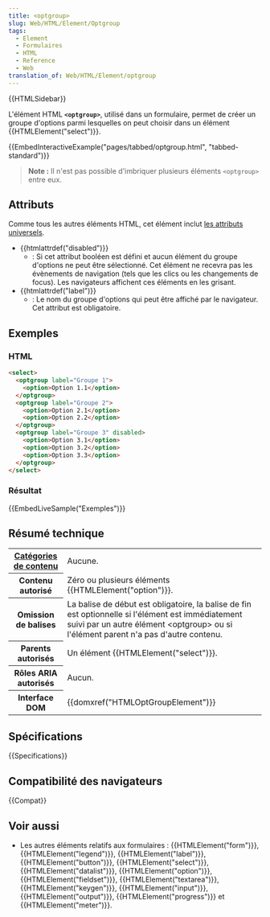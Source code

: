```yaml
---
title: <optgroup>
slug: Web/HTML/Element/Optgroup
tags:
  - Element
  - Formulaires
  - HTML
  - Reference
  - Web
translation_of: Web/HTML/Element/optgroup
---
```


{{HTMLSidebar}}

L'élément HTML **`<optgroup>`**, utilisé dans un formulaire, permet de créer un groupe d'options parmi lesquelles on peut choisir dans un élément {{HTMLElement("select")}}.

{{EmbedInteractiveExample("pages/tabbed/optgroup.html", "tabbed-standard")}}

> **Note :** Il n'est pas possible d'imbriquer plusieurs éléments `<optgroup>` entre eux.

## Attributs

Comme tous les autres éléments HTML, cet élément inclut [les attributs universels](/fr/docs/Web/HTML/Attributs_universels).

- {{htmlattrdef("disabled")}}
  - : Si cet attribut booléen est défini et aucun élément du groupe d'options ne peut être sélectionné. Cet élément ne recevra pas les évènements de navigation (tels que les clics ou les changements de focus). Les navigateurs affichent ces éléments en les grisant.
- {{htmlattrdef("label")}}
  - : Le nom du groupe d'options qui peut être affiché par le navigateur. Cet attribut est obligatoire.

## Exemples

### HTML

```html
<select>
  <optgroup label="Groupe 1">
    <option>Option 1.1</option>
  </optgroup>
  <optgroup label="Groupe 2">
    <option>Option 2.1</option>
    <option>Option 2.2</option>
  </optgroup>
  <optgroup label="Groupe 3" disabled>
    <option>Option 3.1</option>
    <option>Option 3.2</option>
    <option>Option 3.3</option>
  </optgroup>
</select>
```

### Résultat

{{EmbedLiveSample("Exemples")}}

## Résumé technique

<table class="properties">
  <tbody>
    <tr>
      <th scope="row">
        <a href="/fr/docs/Web/HTML/Catégorie_de_contenu"
          >Catégories de contenu</a
        >
      </th>
      <td>Aucune.</td>
    </tr>
    <tr>
      <th scope="row">Contenu autorisé</th>
      <td>Zéro ou plusieurs éléments {{HTMLElement("option")}}.</td>
    </tr>
    <tr>
      <th scope="row">Omission de balises</th>
      <td>
        La balise de début est obligatoire, la balise de fin est optionnelle si
        l'élément est immédiatement suivi par un autre élément &#x3C;optgroup>
        ou si l'élément parent n'a pas d'autre contenu.
      </td>
    </tr>
    <tr>
      <th scope="row">Parents autorisés</th>
      <td>Un élément {{HTMLElement("select")}}.</td>
    </tr>
    <tr>
      <th scope="row">Rôles ARIA autorisés</th>
      <td>Aucun.</td>
    </tr>
    <tr>
      <th scope="row">Interface DOM</th>
      <td>{{domxref("HTMLOptGroupElement")}}</td>
    </tr>
  </tbody>
</table>

## Spécifications

{{Specifications}}

## Compatibilité des navigateurs

{{Compat}}

## Voir aussi

- Les autres éléments relatifs aux formulaires : {{HTMLElement("form")}}, {{HTMLElement("legend")}}, {{HTMLElement("label")}}, {{HTMLElement("button")}}, {{HTMLElement("select")}}, {{HTMLElement("datalist")}}, {{HTMLElement("option")}}, {{HTMLElement("fieldset")}}, {{HTMLElement("textarea")}}, {{HTMLElement("keygen")}}, {{HTMLElement("input")}}, {{HTMLElement("output")}}, {{HTMLElement("progress")}} et {{HTMLElement("meter")}}.
